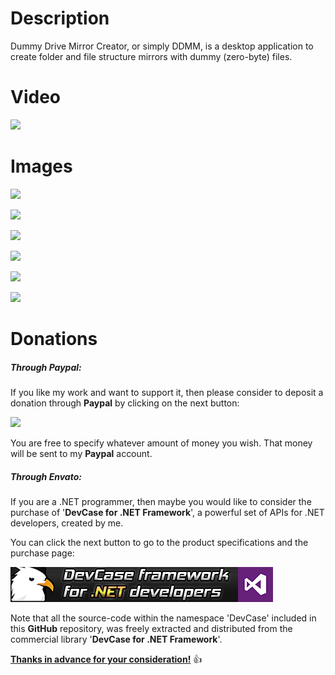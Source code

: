 # Description

Dummy Drive Mirror Creator, or simply DDMM, is a desktop application to create folder and file structure mirrors with dummy (zero-byte) files. 

# Video

[![](https://img.youtube.com/vi/EE-HEPyt5tA/0.jpg)](https://www.youtube.com/watch?v=EE-HEPyt5tA)

# Images

![](https://i.imgur.com/0EWL0Ec.png)

![](https://i.imgur.com/GeYMnov.png)

![](https://i.imgur.com/elHAiDi.png)

![](https://i.imgur.com/0xpSIkC.png)

![](https://i.imgur.com/S947FjJ.png)

![](https://i.imgur.com/TUe6mQL.png)

# **Donations**

##### Through Paypal:
If you like my work and want to support it, then please consider to deposit a donation through **Paypal** by clicking on the next button:

<a href="https://www.paypal.com/cgi-bin/webscr?cmd=_s-xclick&hosted_button_id=E4RQEV6YF5NZY" target="_blank">![](https://www.paypalobjects.com/en_US/ES/i/btn/btn_donateCC_LG.gif)</a>

You are free to specify whatever amount of money you wish. That money will be sent to my **Paypal** account.

##### Through Envato:
If you are a .NET programmer, then maybe you would like to consider the purchase of 
'**DevCase for .NET Framework**', a powerful set of APIs for .NET developers, created by me. 

You can click the next button to go to the product specifications and the purchase page:

<a href="https://codecanyon.net/item/elektrokit-class-library-for-net/19260282" target="_blank">![DevCase for .NET Framework](Images/DevCase%20Banner.png)</a>

Note that all the source-code within the namespace 'DevCase' included in this **GitHub** repository, was freely extracted and distributed from the commercial library '**DevCase for .NET Framework**'.

<u>**Thanks in advance for your consideration!**</u> :thumbsup:
